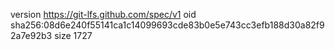 version https://git-lfs.github.com/spec/v1
oid sha256:08d6e240f55141ca1c14099693cde83b0e5e743cc3efb188d30a82f92a7e92b3
size 1727
